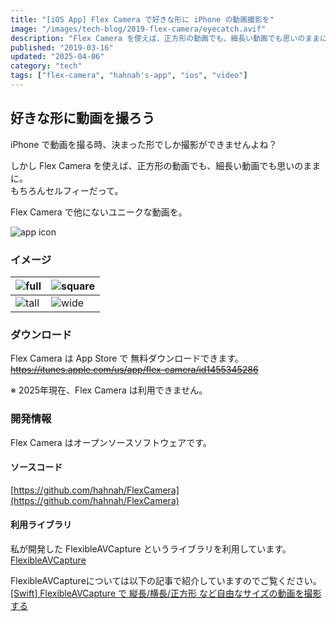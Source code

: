 ```yaml
---
title: "[iOS App] Flex Camera で好きな形に iPhone の動画撮影を"
image: "/images/tech-blog/2019-flex-camera/eyecatch.avif"
description: "Flex Camera を使えば、正方形の動画でも、細長い動画でも思いのままに"
published: "2019-03-16"
updated: "2025-04-06"
category: "tech"
tags: ["flex-camera", "hahnah's-app", "ios", "video"]
---
```


## 好きな形に動画を撮ろう

iPhone で動画を撮る時、決まった形でしか撮影ができませんよね？

しかし Flex Camera を使えば、正方形の動画でも、細長い動画でも思いのままに。  
もちろんセルフィーだって。

Flex Camera で他にないユニークな動画を。

![app icon](/images/tech-blog/2019-flex-camera/app-icon.avif)

### イメージ

| ![full](/images/tech-blog/2019-flex-camera/full.avif) | ![square](/images/tech-blog/2019-flex-camera/square.avif) |
| ----------------------------------------------------- | --------------------------------------------------------- |
| ![tall](/images/tech-blog/2019-flex-camera/tall.avif) | ![wide](/images/tech-blog/2019-flex-camera/wide.avif)     |

### ダウンロード

Flex Camera は App Store で 無料ダウンロードできます。  
~~https://itunes.apple.com/us/app/flex-camera/id1455345286~~

※ 2025年現在、Flex Camera は利用できません。

### 開発情報

Flex Camera はオープンソースソフトウェアです。

#### ソースコード

[https://github.com/hahnah/FlexCamera](https://github.com/hahnah/FlexCamera)

#### 利用ライブラリ

私が開発した FlexibleAVCapture というライブラリを利用しています。  
[FlexibleAVCapture](https://cocoapods.org/pods/FlexibleAVCapture)

FlexibleAVCaptureについては以下の記事で紹介していますのでご覧ください。  
[\[Swift\] FlexibleAVCapture で 縦長/横長/正方形 など自由なサイズの動画を撮影する](https://hahnah.github.io/tech-blog/2019-swift-flexible-av-capture/)
